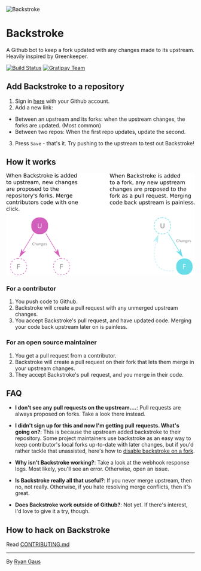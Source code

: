 ![Backstroke](https://rawgit.com/1egoman/backstroke/master/assets/logo.svg)
# Backstroke
A Github bot to keep a fork updated with any changes made to its upstream.
Heavily inspired by Greenkeeper.

[![Build Status](https://travis-ci.org/1egoman/backstroke.svg?branch=master)](https://travis-ci.org/1egoman/backstroke)
[![Gratipay Team](https://img.shields.io/gratipay/team/Backstroke.svg?maxAge=2592001)]()

## Add Backstroke to a repository
1. Sign in [here](http://backstroke.us/signup/login) with your Github account.
2. Add a new link:
  - Between an upstream and its forks: when the upstream changes, the forks are updated. (Most common)
  - Between two repos: When the first repo updates, update the second.
3. Press `Save` - that's it. Try pushing to the upstream to test out Backstroke!

## How it works
![How Backstroke Works](https://raw.githubusercontent.com/1egoman/backstroke/master/assets/map.png)

### For a contributor
1. You push code to Github.
2. Backstroke will create a pull request with any unmerged upstream changes.
3. You accept Backstroke's pull request, and have updated code. Merging your
   code back upstream later on is painless.

### For an open source maintainer
1. You get a pull request from a contributor.
2. Backstroke will create a pull request on their fork that lets them merge in
   your upstream changes.
3. They accept Backstroke's pull request, and you merge in their code.

## FAQ
- **I don't see any pull requests on the upstream....**: Pull requests are
  always proposed on forks. Take a look there instead.

- **I didn't sign up for this and now I'm getting pull requests. What's going
  on?**: This is because the upstream added backstroke to their repository.
  Some project maintainers use backstroke as an easy way to keep contributor's
  local forks up-to-date with later changes, but if you'd rather tackle that
  unassisted, here's how to [disable backstroke on a fork](https://github.com/1egoman/backstroke/blob/master/assets/disable-on-a-fork.md).

- **Why isn't Backstroke working?**: Take a look at the webhook response logs. Most likely, you'll see an error. Otherwise, open an issue.

- **Is Backstroke really all that useful?**: If you never merge upstream, then no, not really. Otherwise, if you hate
resolving merge conflicts, then it's great.

- **Does Backstroke work outside of Github?**: Not yet. If there's interest, I'd love to give it a try, though.

## How to hack on Backstroke
Read [CONTRIBUTING.md](https://github.com/1egoman/backstroke/blob/master/CONTRIBUTING.md)

-------
By [Ryan Gaus](http://rgaus.net)
